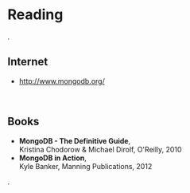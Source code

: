 
# Reading

.<div class="fs75">

## Internet

  * <http://www.mongodb.org/>

<br>

## Books

  * **MongoDB - The Definitive Guide**, <br/>
    Kristina Chodorow & Michael Dirolf, O'Reilly, 2010
  * **MongoDB in Action**, <br/>
    Kyle Banker, Manning Publications, 2012

.</div>